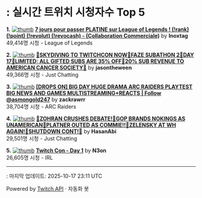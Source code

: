 # : 실시간 트위치 시청자수 Top 5

**1.** [![thumb](https://static-cdn.jtvnw.net/previews-ttv/live_user_inoxtag-320x180.jpg)](https://twitch.tv/Inoxtag)
**[7 jours pour passer PLATINE sur League of Legends ! (!rank) (!point) (!revolut) (!revocash) - (Collaboration Commerciale)](https://twitch.tv/Inoxtag)** by **Inoxtag**<br>49,414명 시청  - League of Legends

**2.** [![thumb](https://static-cdn.jtvnw.net/previews-ttv/live_user_jasontheween-320x180.jpg)](https://twitch.tv/jasontheween)
**[🔴SKYDIVING TO TWITCHCON NOW🔴FAZE SUBATHON 2🔴DAY 17🔴LIMITED: ALL GIFTED SUBS ARE 35% OFF🔴20% SUB REVENUE TO AMERICAN CANCER SOCIETY🔴](https://twitch.tv/jasontheween)** by **jasontheween**<br>49,366명 시청  - Just Chatting

**3.** [![thumb](https://static-cdn.jtvnw.net/previews-ttv/live_user_zackrawrr-320x180.jpg)](https://twitch.tv/zackrawrr)
**[[DROPS ON] BIG DAY HUGE DRAMA ARC RAIDERS PLAYTEST BIG NEWS AND GAMES MULTISTREAMING+REACTS | Follow  @asmongold247](https://twitch.tv/zackrawrr)** by **zackrawrr**<br>38,704명 시청  - ARC Raiders

**4.** [![thumb](https://static-cdn.jtvnw.net/previews-ttv/live_user_hasanabi-320x180.jpg)](https://twitch.tv/HasanAbi)
**[🚨ZOHRAN CRUSHES DEBATE!🚨GOP BRANDS NOKINGS AS UNAMERICAN🚨PLATNER OUTED AS COMMIE!!🚨ZELENSKY AT WH AGAIN!🚨SHUTDOWN CONT!🚨](https://twitch.tv/HasanAbi)** by **HasanAbi**<br>29,501명 시청  - Just Chatting

**5.** [![thumb](https://static-cdn.jtvnw.net/previews-ttv/live_user_n3on-320x180.jpg)](https://twitch.tv/N3on)
**[Twitch Con - Day 1](https://twitch.tv/N3on)** by **N3on**<br>26,605명 시청  - IRL


---
: 마지막 업데이트: 2025-10-17 23:11 UTC

Powered by [Twitch API](https://dev.twitch.tv/docs/api/reference) · 자동화 봇